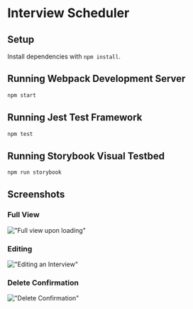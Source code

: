 # Interview Scheduler

## Setup

Install dependencies with `npm install`.

## Running Webpack Development Server

```sh
npm start
```

## Running Jest Test Framework

```sh
npm test
```

## Running Storybook Visual Testbed

```sh
npm run storybook
```

## Screenshots

### Full View

!["Full view upon loading"](https://github.com/ZSully09/lighthouse-labs-scheduler/blob/master/docs/main-view.jpeg)

### Editing

!["Editing an Interview"](https://github.com/ZSully09/lighthouse-labs-scheduler/blob/master/docs/edit.jpeg)

### Delete Confirmation

!["Delete Confirmation"](https://github.com/ZSully09/lighthouse-labs-scheduler/blob/master/docs/delete-confirmation.jpeg)